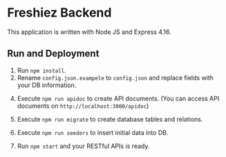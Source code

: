 # Freshiez Backend

This application is written with Node JS and Express 4.16.

## Run and Deployment

1. Run `npm install`.
2. Rename `config.json.exampele` to `config.json` and replace fields with your DB information.
<!-- 3. Rename `privatekeys.js.example` to `privatekeys.js` and replace fields with a ramdon string for JWT secret and your sms panel API key. -->
4. Execute `npm run apidoc` to create API documents. (You can access API documents on `http://localhost:3000/apidoc`)
5. Execute `npm run migrate` to create database tables and relations.
6. Execute `npm run seeders` to insert initial data into DB.
    <!-- * After execution of this command an Admin user creates with `phoneNumber: 09121234567` and `password: 123456`,
    you can use this admin to create other admins.
    * <span style="color: red;">NOTE THAT AS SOON AS POSSIBLE CHANGE THE PHONENUMBER AND PASSWORD OF GENERATED ADMIN</span> -->

7. Run `npm start` and your RESTful APIs is ready.
